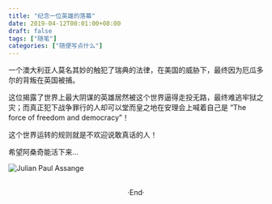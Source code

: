 ```yaml
---
title: "纪念一位英雄的落幕"
date: 2019-04-12T00:01:00+08:00
draft: false
tags: ["随笔"]
categories: ["随便写点什么"]
---
```

<!-- 
![](https://mogeko.github.io/blog-images/r/052/)
{{< spoiler >}}{{< /spoiler >}}
&emsp;&emsp;
 -->

一个澳大利亚人莫名其妙的触犯了瑞典的法律，在美国的威胁下，最终因为厄瓜多尔的背叛在英国被捕。

这位揭露了世界上最大阴谋的英雄居然被这个世界逼得走投无路，最终难逃牢狱之灾；而真正犯下战争罪行的人却可以堂而皇之地在安理会上喊着自己是 “The force of freedom and democracy”！

这个世界运转的规则就是不欢迎说敢真话的人！

希望阿桑奇能活下来...

![Julian Paul Assange](https://mogeko.github.io/blog-images/r/052/Julian.Assange.jpg)

<br>

<center>  ·End·  </center>
